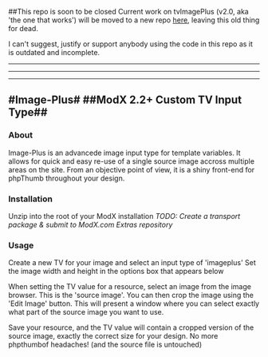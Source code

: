 ##This repo is soon to be closed
Current work on tvImagePlus (v2.0, aka 'the one that works') will be moved to a new repo [here](https://github.com/alanpich/tvImagePlus), 
leaving this old thing for dead.

I can't suggest, justify or support anybody using the code in this repo as it is outdated and incomplete. 

-----------------------------------------------------------------------
-----------------------------------------------------------------------
-----------------------------------------------------------------------

#Image-Plus#
##ModX 2.2+ Custom TV Input Type##
-----------------------------
### About ###
Image-Plus is an advancede image input type for template variables. It allows for quick and easy re-use of a single source image accross multiple areas on the site.
From an objective point of view, it is a shiny front-end for phpThumb throughout your design.


### Installation ###
Unzip into the root of your ModX installation
*TODO: Create a transport package & submit to ModX.com Extras repository*


### Usage ###
Create a new TV for your image and select an input type of 'imageplus'
Set the image width and height in the options box that appears below

When setting the TV value for a resource, select an image from the image browser. This is the 'source image'.
You can then crop the image using the 'Edit Image' button. This will present a window where you can select exactly what part of the source image you want to use.

Save your resource, and the TV value will contain a cropped version of the source image, exactly the correct size for your design. No more phpthumbof headaches! (and the source file is untouched)